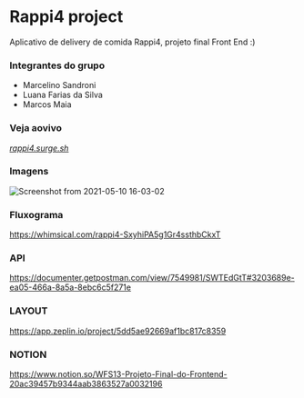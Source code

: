 # Rappi4 project

Aplicativo de delivery de comida Rappi4, projeto final Front End :)

### Integrantes do grupo
* Marcelino Sandroni
* Luana Farias da Silva
* Marcos Maia

### Veja aovivo
*[rappi4.surge.sh](http://rappi4.surge.sh/)*

### Imagens
![Screenshot from 2021-05-10 16-03-02](https://user-images.githubusercontent.com/7757352/117711227-5646c500-b1a9-11eb-89de-848b8a96867e.png)


### Fluxograma
https://whimsical.com/rappi4-SxyhiPA5g1Gr4ssthbCkxT

### API
https://documenter.getpostman.com/view/7549981/SWTEdGtT#3203689e-ea05-466a-8a5a-8ebc6c5f271e

### LAYOUT
https://app.zeplin.io/project/5dd5ae92669af1bc817c8359

### NOTION
https://www.notion.so/WFS13-Projeto-Final-do-Frontend-20ac39457b9344aab3863527a0032196
